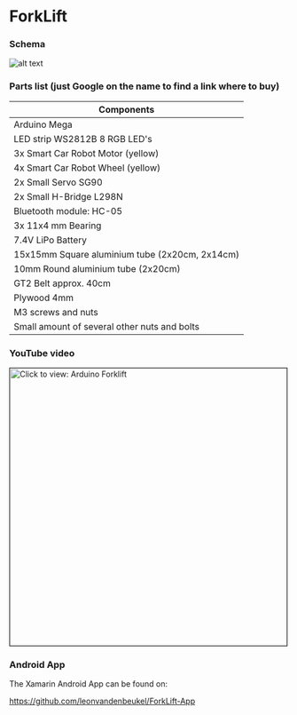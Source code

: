 # ForkLift

### Schema

![alt text](https://github.com/leonvandenbeukel/ForkLift/blob/master/Drawing/Schema.png)

### Parts list (just Google on the name to find a link where to buy)

| Components                              			    |
| -------------                          			      |
| Arduino Mega                           			      |
| LED strip WS2812B 8 RGB LED's		 	                |
| 3x Smart Car Robot Motor (yellow)           		  |
| 4x Smart Car Robot Wheel (yellow)                 |
| 2x Small Servo SG90                               |
| 2x Small H-Bridge L298N                           |
| Bluetooth module: HC-05                 			    |
| 3x 11x4 mm Bearing  	                            |
| 7.4V LiPo Battery 								                |
| 15x15mm Square aluminium tube (2x20cm, 2x14cm)    |
| 10mm Round aluminium tube (2x20cm)       			    |
| GT2 Belt approx. 40cm                             |
| Plywood 4mm                                       |
| M3 screws and nuts                                |
| Small amount of several other nuts and bolts      |

### YouTube video

<a href="https://youtu.be/_YNgo8A7p8A" target="_blank"><img src="https://img.youtube.com/vi/_YNgo8A7p8A/0.jpg" 
alt="Click to view: Arduino Forklift" width="500" border="1" /></a>

### Android App

The Xamarin Android App can be found on:

https://github.com/leonvandenbeukel/ForkLift-App

